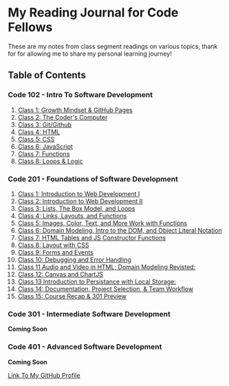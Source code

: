 # My Reading Journal for Code Fellows

These are my notes from class segment readings on various topics, thank for for allowing me to share my personal learning journey!

## Table of Contents

### Code 102 - Intro To Software Development

1. [Class 1: Growth Mindset & GitHub Pages](102/class1.md)
2. [Class 2: The Coder's Computer](102/class2.md)
3. [Class 3: Git/Github](102/class3.md)
4. [Class 4: HTML](102/class4.md)
5. [Class 5: CSS](102/class5.md)
6. [Class 6: JavaScript](102/class6.md)
7. [Class 7: Functions](102/class7.md)
8. [Class 8: Loops & Logic](102/class8.md)

### Code 201 - Foundations of Software Development

1. [Class 1: Introduction to Web Development I](201/class1.md)
2. [Class 2: Introduction to Web Development II](201/class2.md)
3. [Class 3: Lists, The Box Model, and Loops](201/class3.md)
4. [Class 4: Links, Layouts, and Functions](201/class4.md)
5. [Class 5: Images, Color, Text, and More Work with Functions](201/class5.md)
6. [Class 6: Domain Modeling, Intro to the DOM, and Object Literal Notation](201/class6.md)
7. [Class 7: HTML Tables and JS Constructor Functions](201/class7.md)
8. [Class 8: Layout with CSS](201/class8.md)
9. [Class 9: Forms and Events](201/class9.md)
10. [Class 10: Debugging and Error Handling](201/class10.md)
11. [Class 11 Audio and Video in HTML; Domain Modeling Revisted:](201/class11.md)
12. [Class 12: Canvas and ChartJS](201/class12.md)
13. [Class 13 Introduction to Persistance with Local Storage:](201/class13.md)
14. [Class 14: Documentation, Project Selection, & Team Workflow](201/class14.md)
15. [Class 15: Course Recap & 301 Preview](201/class15.md)

### Code 301 - Intermediate Software Development

**Coming Soon**

### Code 401 - Advanced Software Development

**Coming Soon**

[Link To My GitHub Profile](https://github.com/K1ng-T0ast)
